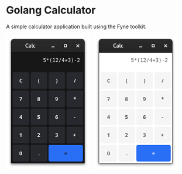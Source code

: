 # Golang Calculator

A simple calculator application built using the Fyne toolkit.

![](img/calc-dark.png) &nbsp; ![](img/calc-light.png)
